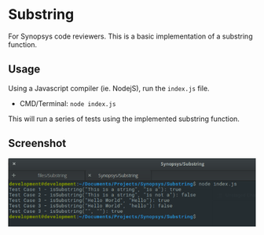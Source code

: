 # Substring
For Synopsys code reviewers. This is a basic implementation of a substring function.

## Usage
Using a Javascript compiler (ie. NodejS), run the `index.js` file.
- CMD/Terminal: `node index.js`

This will run a series of tests using the implemented substring function.

## Screenshot
![Current Screenshot](https://github.com/JediahDizon/Substring/blob/master/doc/screenshots/Screenshot.png "Screenshot")
